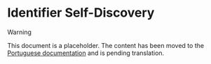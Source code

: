 # Identifier Self-Discovery

> [!WARNING]
> This document is a placeholder. The content has been moved to the [Portuguese documentation](/pt-BR/user-guide/discover) and is pending translation.